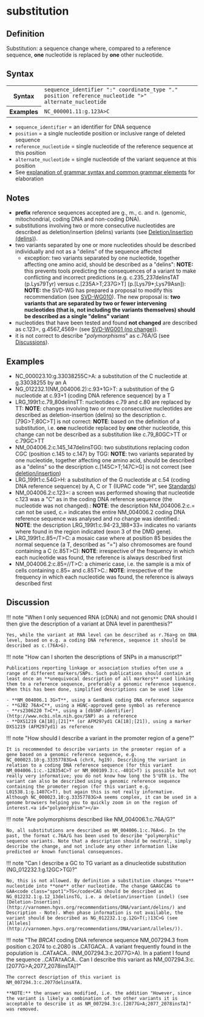 # substitution

## Definition

Substitution: a sequence change where, compared to a reference sequence, **one** nucleotide is replaced by **one** other nucleotide.

## Syntax

<table class="syntax">
<tr>
<th>Syntax</th>
<td><code>sequence_identifier ":" coordinate_type "." position reference_nucleotide ">" alternate_nucleotide</code></td>
</tr>
<tr>
<th>Examples</th>
<td><code>NC_000001.11:g.123A>C</code></td>
</tr>
</table>

- `sequence_identifier` = an identifier for DNA sequence
- `position` = a single nucleotide position or inclusive range of deleted sequence
- `reference_nucleotide` = single nucleotide of the reference sequence at this position
- `alternate_nucleotide` = single nucleotide of the variant sequence at this position
- See [explanation of grammar syntax and common grammar elements](../grammar.md) for elaboration

## Notes

- **prefix** reference sequences accepted are g., m., c. and n. (genomic, mitochondrial, coding DNA and non-coding DNA).
- substitutions involving two or more consecutive nucleotides are described as deletion/insertion (delins) variants (see [Deletion/insertion (delins)](delins.md)).
- two variants separated by one or more nucleotides should be described individually and not as a "delins" of the sequence affected
  - exception: two variants separated by one nucleotide, together affecting one amino acid, should be described as a "delins": **NOTE:** this prevents tools predicting the consequences of a variant to make conflicting and incorrect predictions (e.g. c.235_237delinsTAT (p.Lys79Tyr) versus c.[235A>T;237G>T] (p.[Lys79*;Lys79Asn]): **NOTE:** the SVD-WG has prepared a proposal to modify this recommendation (see [SVD-WG010](../../consultation/SVD-WG010.md)). The new proposal is: **two variants that are separated by two or fewer intervening nucleotides (that is, not including the variants themselves) should be described as a single "delins" variant**
- nucleotides that have been tested and found **not changed** are described as c.123=, g.4567_4569= (see [SVD-WG001 (no change)](../../consultation/SVD-WG001.md)).
- it is not correct to describe "_polymorphisms_" as c.76A/G (see [Discussions](#polymorphism)).

## Examples

- NC_000023.10:g.33038255C>A: a substitution of the C nucleotide at g.33038255 by an A
- NG_012232.1(NM_004006.2):c.93+1G>T: a substitution of the G nucleotide at c.93+1 (coding DNA reference sequence) by a T
- LRG_199t1:c.79_80delinsTT: nucleotides c.79 and c.80 are replaced by TT: **NOTE**: changes involving two or more consecutive nucleotides are described as deletion-insertion (delins) so the description c.[79G>T;80C>T] is not correct: **NOTE**: based on the definition of a substitution, i.e. **one** nucleotide replaced by **one** other nucleotide, this change can not be described as a substitution like c.79_80GC>TT or c.79GC>TT
- NM_004006.2:c.145_147delinsTGG: two substitutions replacing codon CGC (position c.145 to c.147) by TGG: **NOTE**: two variants separated by one nucleotide, together affecting one amino acid, should be described as a "delins" so the description c.[145C>T;147C>G] is not correct (see [deletion/insertion]())
- LRG_199t1:c.54G>H: a substitution of the G nucleotide at c.54 (coding DNA reference sequence) by A, C or T (IUPAC code "H", see [Standards](../../background/standards.md))
- NM_004006.2:c.123=: a screen was performed showing that nucleotide c.123 was a "C" as in the coding DNA reference sequence (the nucleotide was not changed).: **NOTE**: the description NM_004006.2:c.= can not be used, c.= indicates the entire NM_004006.2 coding DNA reference sequence was analysed and no change was identified.: **NOTE**: the description LRG_199t1:c.94-23_188+33= indicates no variants where found in the region indicated (exon 3 of the DMD gene).
- LRG_199t1:c.85=/T>C: a mosaic case where at position 85 besides the normal sequence (a T, described as "=") also chromosomes are found containing a C (c.85T>C): **NOTE**: irrespective of the frequency in which each nucleotide was found, the reference is always described first
- NM_004006.2:c.85=//T>C: a chimeric case, i.e. the sample is a mix of cells containing c.85= and c.85T>C.: **NOTE**: irrespective of the frequency in which each nucleotide was found, the reference is always described first

## Discussion

!!! note "When I only sequenced RNA (cDNA) and not genomic DNA should I then give the description of a variant at DNA level in parenthesis?"

    Yes, while the variant at RNA level can be described as r.76a>g on DNA level, based on e.g. a coding DNA reference, sequence it should be described as c.(76A>G).

!!! note "How can I shorten the descriptions of SNPs in a manuscript?"

    Publications reporting linkage or association studies often use a range of different markers/SNPs. Such publications should contain at least once an **unequivocal description of all markers** used linking them to a reference sequence, preferably a genomic reference sequence. When this has been done, simplified descriptions can be used like

    - **NM_004006.1 3G>T**, using a GenBank coding DNA reference sequence
    - **GJB2 76A>C**, using a HGNC-approved gene symbol as reference
    - **rs2306220 T>C**, using a [dbSNP-identifier](http://www.ncbi.nlm.nih.gov/SNP) as a reference
    - **DXS1219 CA[18];[21]** (or AFM297yd1 CA[18];[21]), using a marker DXS1219 (AFM297yd1) as reference

!!! note "How should I describe a variant in the promoter region of a gene?"

    It is recommended to describe variants in the promoter region of a gene based on a genomic reference sequence, e.g. NC_000023.10:g.33357783G>A (chrX, hg19). Describing the variant in relation to a coding DNA reference sequence (for this variant NM_004006.1:c.-128354C>T or NM_000109.3:c.-401C>T) is possible but not really very informative; you do not know how long the 5'UTR is. The variant can also be described using a genomic reference sequence containing the promoter region (for this variant e.g. L01538.1:g.1407C>T), but again this is not really informative. Although NC_000023.10:g.33357783G>A seems complex, it can be used in a genome browsers helping you to quickly zoom in on the region of interest.<a id="polymorphism"></a>

!!! note "Are polymorphisms described like NM_004006.1:c.76A/G?"

    No, all substitutions are described as NM_004006.1:c.76A>G. In the past, the format c.76A/G has been used to describe "polymorphic" sequence variants. Note that a description should be neutral, simply describe the change, and not include any other information like predicted or known functional consequences.

!!! note "Can I describe a GC to TG variant as a dinucleotide substitution (NG_012232.1:g.12GC>TG)?"

    No, this is not allowed. By definition a substitution changes **one** nucleotide into **one** other nucleotide. The change GAAGCCAG to GAA<code class="spot1">TG</code>CAG should be described as NG_012232.1:g.12_13delinsTG, i.e. a deletion/insertion (indel) (see [Deletion-Insertion](http://varnomen.hgvs.org/recommendations/DNA/variant/delins/) and Description - Note). When phase information is not available, the variant should be described as NG_012232.1:g.12G>T(;)13C>G (see [Alleles](http://varnomen.hgvs.org/recommendations/DNA/variant/alleles/)).

!!! note "The _BRCA1_ coding DNA reference sequence NM_007294.3 from position c.2074 to c.2080 is ..CATGACA.. A variant frequently found in the population is ..CAT<code class="spot1">A</code>ACA.. (NM_007294.3:c.2077G>A). In a patient I found the sequence ..CATA<code class="spot1">TA</code>ACA.. Can I describe this variant as NM_007294.3:c.[2077G>A;2077_2078insTA]?"

    The correct description of this variant is NM_007294.3:c.2077delinsATA.

    **NOTE:** the answer was modified, i.e. the addition "However, since the variant is likely a combination of two other variants it is acceptable to describe it as NM_007294.3:c.[2077G>A;2077_2078insTA]" was removed.
